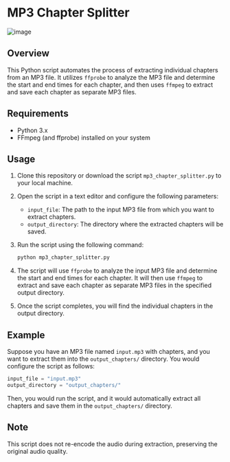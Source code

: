 # MP3 Chapter Splitter

![image](https://github.com/msdousti/mp3-chapter-splitter/assets/3616518/68715220-358d-4c43-8489-f2e323e43344)


## Overview

This Python script automates the process of extracting individual chapters from an MP3 file.
It utilizes `ffprobe` to analyze the MP3 file and determine the start and end times for each chapter,
and then uses `ffmpeg` to extract and save each chapter as separate MP3 files.

## Requirements

- Python 3.x
- FFmpeg (and ffprobe) installed on your system

## Usage

1. Clone this repository or download the script `mp3_chapter_splitter.py` to your local machine.

2. Open the script in a text editor and configure the following parameters:
   - `input_file`: The path to the input MP3 file from which you want to extract chapters.
   - `output_directory`: The directory where the extracted chapters will be saved.

3. Run the script using the following command:
   ```bash
   python mp3_chapter_splitter.py
   ```


4. The script will use `ffprobe` to analyze the input MP3 file and determine the start and end times for each chapter.
   It will then use `ffmpeg` to extract and save each chapter as separate MP3 files in the specified output directory.

6. Once the script completes, you will find the individual chapters in the output directory.

## Example

Suppose you have an MP3 file named `input.mp3` with chapters, and you want to extract them into the `output_chapters/` directory. You would configure the script as follows:

```python
input_file = "input.mp3"
output_directory = "output_chapters/"
```

Then, you would run the script, and it would automatically extract all chapters and save them in the `output_chapters/` directory.

## Note
This script does not re-encode the audio during extraction, preserving the original audio quality.
